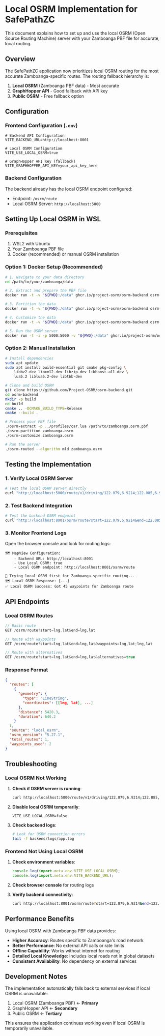 # Local OSRM Implementation for SafePathZC

This document explains how to set up and use the local OSRM (Open Source Routing Machine) server with your Zamboanga PBF file for accurate, local routing.

## Overview

The SafePathZC application now prioritizes local OSRM routing for the most accurate Zamboanga-specific routes. The routing fallback hierarchy is:

1. **Local OSRM** (Zamboanga PBF data) - Most accurate
2. **GraphHopper API** - Good fallback with API key
3. **Public OSRM** - Free fallback option

## Configuration

### Frontend Configuration (`.env`)

```env
# Backend API Configuration
VITE_BACKEND_URL=http://localhost:8001

# Local OSRM Configuration
VITE_USE_LOCAL_OSRM=true

# GraphHopper API Key (fallback)
VITE_GRAPHHOPPER_API_KEY=your_api_key_here
```

### Backend Configuration

The backend already has the local OSRM endpoint configured:

- Endpoint: `/osrm/route`
- Local OSRM Server: `http://localhost:5000`

## Setting Up Local OSRM in WSL

### Prerequisites

1. WSL2 with Ubuntu
2. Your Zamboanga PBF file
3. Docker (recommended) or manual OSRM installation

### Option 1: Docker Setup (Recommended)

```bash
# 1. Navigate to your data directory
cd /path/to/your/zamboanga/data

# 2. Extract and prepare the PBF file
docker run -t -v "${PWD}:/data" ghcr.io/project-osrm/osrm-backend osrm-extract -p /opt/car.lua /data/zamboanga.osrm.pbf

# 3. Partition the data
docker run -t -v "${PWD}:/data" ghcr.io/project-osrm/osrm-backend osrm-partition /data/zamboanga.osrm

# 4. Customize the data
docker run -t -v "${PWD}:/data" ghcr.io/project-osrm/osrm-backend osrm-customize /data/zamboanga.osrm

# 5. Run the OSRM server
docker run -t -i -p 5000:5000 -v "${PWD}:/data" ghcr.io/project-osrm/osrm-backend osrm-routed --algorithm mld /data/zamboanga.osrm
```

### Option 2: Manual Installation

```bash
# Install dependencies
sudo apt update
sudo apt install build-essential git cmake pkg-config \
    libbz2-dev libxml2-dev libzip-dev libboost-all-dev \
    lua5.2 liblua5.2-dev libtbb-dev

# Clone and build OSRM
git clone https://github.com/Project-OSRM/osrm-backend.git
cd osrm-backend
mkdir -p build
cd build
cmake .. -DCMAKE_BUILD_TYPE=Release
cmake --build .

# Process your PBF file
./osrm-extract -p ../profiles/car.lua /path/to/zamboanga.osrm.pbf
./osrm-partition zamboanga.osrm
./osrm-customize zamboanga.osrm

# Run the server
./osrm-routed --algorithm mld zamboanga.osrm
```

## Testing the Implementation

### 1. Verify Local OSRM Server

```bash
# Test the local OSRM server directly
curl "http://localhost:5000/route/v1/driving/122.079,6.9214;122.085,6.9300?overview=full&geometries=geojson"
```

### 2. Test Backend Integration

```bash
# Test the backend OSRM endpoint
curl "http://localhost:8001/osrm/route?start=122.079,6.9214&end=122.085,6.9300&alternatives=true"
```

### 3. Monitor Frontend Logs

Open the browser console and look for routing logs:

```
🗺️ MapView Configuration:
    - Backend URL: http://localhost:8001
    - Use Local OSRM: true
    - Local OSRM endpoint: http://localhost:8001/osrm/route

🚀 Trying local OSRM first for Zamboanga-specific routing...
🗺️ Local OSRM Response: {...}
✅ Local OSRM Success: Got 45 waypoints for Zamboanga route
```

## API Endpoints

### Local OSRM Routes

```javascript
// Basic route
GET /osrm/route?start=lng,lat&end=lng,lat

// Route with waypoints
GET /osrm/route?start=lng,lat&end=lng,lat&waypoints=lng,lat;lng,lat

// Route with alternatives
GET /osrm/route?start=lng,lat&end=lng,lat&alternatives=true
```

### Response Format

```json
{
  "routes": [
    {
      "geometry": {
        "type": "LineString",
        "coordinates": [[lng, lat], ...]
      },
      "distance": 5420.3,
      "duration": 640.2
    }
  ],
  "source": "local_osrm",
  "osrm_version": "5.27.1",
  "total_routes": 1,
  "waypoints_used": 2
}
```

## Troubleshooting

### Local OSRM Not Working

1. **Check if OSRM server is running**:

   ```bash
   curl http://localhost:5000/route/v1/driving/122.079,6.9214;122.085,6.9300
   ```

2. **Disable local OSRM temporarily**:

   ```env
   VITE_USE_LOCAL_OSRM=false
   ```

3. **Check backend logs**:
   ```bash
   # Look for OSRM connection errors
   tail -f backend/logs/app.log
   ```

### Frontend Not Using Local OSRM

1. **Check environment variables**:

   ```javascript
   console.log(import.meta.env.VITE_USE_LOCAL_OSRM);
   console.log(import.meta.env.VITE_BACKEND_URL);
   ```

2. **Check browser console** for routing logs

3. **Verify backend connectivity**:
   ```bash
   curl http://localhost:8001/osrm/route?start=122.079,6.9214&end=122.085,6.9300
   ```

## Performance Benefits

Using local OSRM with Zamboanga PBF data provides:

- **Higher Accuracy**: Routes specific to Zamboanga's road network
- **Better Performance**: No external API calls or rate limits
- **Offline Capability**: Works without internet for routing
- **Detailed Local Knowledge**: Includes local roads not in global datasets
- **Consistent Availability**: No dependency on external services

## Development Notes

The implementation automatically falls back to external services if local OSRM is unavailable:

1. Local OSRM (Zamboanga PBF) ← **Primary**
2. GraphHopper API ← **Secondary**
3. Public OSRM ← **Tertiary**

This ensures the application continues working even if local OSRM is temporarily unavailable.
